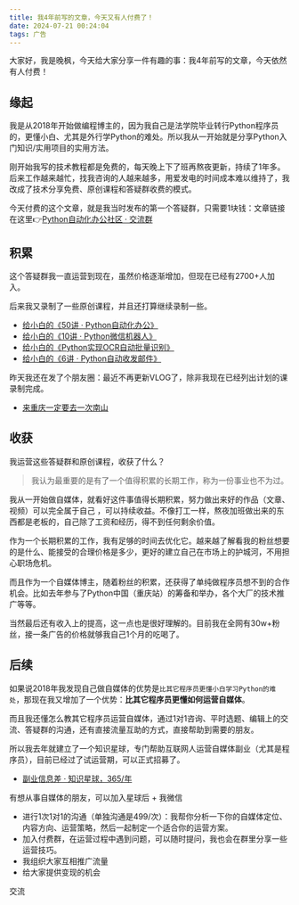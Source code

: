 ```yaml
---
title: 我4年前写的文章，今天又有人付费了！
date: 2024-07-21 00:24:04
tags: 广告
---
```


大家好，我是晚枫，今天给大家分享一件有趣的事：我4年前写的文章，今天依然有人付费！


## 缘起

我是从2018年开始做编程博主的，因为我自己是法学院毕业转行Python程序员的，更懂小白、尤其是外行学Python的难处。所以我从一开始就是分享Python入门知识/实用项目的实用方法。

刚开始我写的技术教程都是免费的，每天晚上下了班再熬夜更新，持续了1年多。后来工作越来越忙，找我咨询的人越来越多，用爱发电的时间成本难以维持了，我改成了技术分享免费、原创课程和答疑群收费的模式。

今天付费的这个文章，就是我当时发布的第一个答疑群，只需要1块钱：文章链接在这里👉[Python自动化办公社区 · 交流群](https://mp.weixin.qq.com/s/SlG0Bh3dxD3NEc9p7PQLJg)

## 积累

这个答疑群我一直运营到现在，虽然价格逐渐增加，但现在已经有2700+人加入。

后来我又录制了一些原创课程，并且还打算继续录制一些。

- [给小白的《50讲 · Python自动化办公》](https://www.python-office.com/course/50-python-office.html)
- [给小白的《10讲 · Python微信机器人》](https://www.python-office.com/course-002/10-PyOfficeRobot/10-PyOfficeRobot.html)
- [给小白的《Python实现OCR自动批量识别》](https://www.python-office.com/course-002/5-poocr/5-poocr.html)
- [给小白的《6讲 · Python自动收发邮件》](https://www.python-office.com/course-002/poemail/poemail.html)

昨天我还在发了个朋友圈：最近不再更新VLOG了，除非我现在已经列出计划的课录制完成。

- [来重庆一定要去一次南山](https://www.bilibili.com/video/BV13z421i7gG/?spm_id_from=333.999.0.0)

## 收获

我运营这些答疑群和原创课程，收获了什么？

> 我认为最重要的是有了一个值得积累的长期工作，称为一份事业也不为过。

我从一开始做自媒体，就看好这件事值得长期积累，努力做出来好的作品（文章、视频）可以完全属于自己 ，可以持续收益。不像打工一样，熬夜加班做出来的东西都是老板的，自己除了工资和经历，得不到任何剩余价值。

作为一个长期积累的工作，我有足够的时间去优化它。越来越了解看我的粉丝想要的是什么、能接受的合理价格是多少，更好的建立自己在市场上的护城河，不用担心职场危机。

而且作为一个自媒体博主，随着粉丝的积累，还获得了单纯做程序员想不到的合作机会。比如去年参与了Python中国（重庆站）的筹备和举办，各个大厂的技术推广等等。

当然最后还有收入上的提高，这一点也是很好理解的。目前我在全网有30w+粉丝，接一条广告的价格就够我自己1个月的吃喝了。

## 后续

如果说2018年我发现自己做自媒体的优势是``比其它程序员更懂小白学习Python的难处``，那现在我又增加了一个优势：**比其它程序员更懂如何运营自媒体**。

而且我还懂怎么教其它程序员运营自媒体，通过1对1咨询、平时选题、编辑上的交流、答疑群的沟通，还有直接流量互助的方式，直接帮助到需要的朋友。

所以我去年就建立了一个知识星球，专门帮助互联网人运营自媒体副业（尤其是程序员），目前已经过了试运营期，可以正式招募了。

- [副业信息差 · 知识星球，365/年](https://t.zsxq.com/4CN0m)

有想从事自媒体的朋友，可以加入星球后 + 我微信

- 进行1次1对1的沟通（单独沟通是499/次）：我帮你分析一下你的自媒体定位、内容方向、运营策略，然后一起制定一个适合你的运营方案。
- 加入付费群，在运营过程中遇到问题，可以随时提问，我也会在群里分享一些运营技巧。
- 我组织大家互相推广流量
- 给大家提供变现的机会

交流